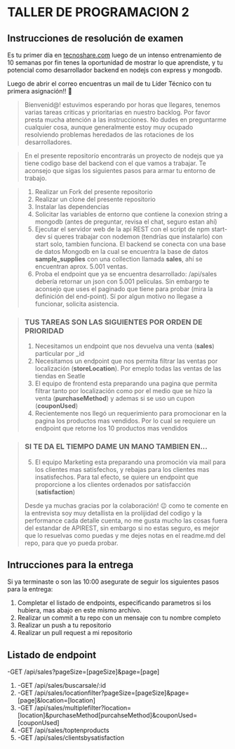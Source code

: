 # TALLER DE PROGRAMACION 2

## Instrucciones de resolución de examen

Es tu primer día en [tecnoshare.com](http://tecnoshare.com) luego de un intenso entrenamiento de 10 semanas por fin tenes la oportunidad de mostrar lo que aprendiste, y tu potencial como desarrollador backend en nodejs con express y mongodb.

Luego de abrir el correo encuentras un mail de tu Líder Técnico con tu primera asignación!! 💪

> Bienvenid@! estuvimos esperando por horas que llegares, tenemos varias tareas criticas y prioritarias en nuestro backlog. Por favor presta mucha atención a las instrucciones. No dudes en preguntarme cualquier cosa, aunque generalmente estoy muy ocupado resolviendo problemas heredados de las rotaciones de los desarrolladores.

> En el presente repositorío encontrarás un proyecto de nodejs que ya tiene codigo base del backend con el que vamos a trabajar. Te aconsejo que sigas los siguientes pasos para armar tu entorno de trabajo.

> 1. Realizar un Fork del presente repositorio
> 2. Realizar un clone del presente repositorio
> 3. Instalar las dependencias
> 4. Solicitar las variables de entorno que contiene la conexion string a mongodb (antes de preguntar, revisa el chat, seguro estan ahí)
> 5. Ejecutar el servidor web de la api REST con el script de npm start-dev si queres trabajar con nodemon (tendrías que instalarlo) con start solo, tambien funciona.
>    El backend se conecta con una base de datos Mongodb en la cual se encuentra la base de datos **sample_supplies** con una collection llamada **sales**, ahí se encuentran aprox. 5.001 ventas.
> 6. Proba el endpoint que ya se encuentra desarrollado: /api/sales debería retornar un json con 5.001 películas. Sin embargo te aconsejo que uses el paginado que tiene para probar (mira la definición del end-point). Sí por algun motivo no llegase a funcionar, solicita asistencia.

> ### TUS TAREAS SON LAS SIGUIENTES POR ORDEN DE PRIORIDAD
>
> 1. Necesitamos un endpoint que nos devuelva una venta (**sales**) particular por \_id
> 2. Necesitamos un endpoint que nos permita filtrar las ventas por localización (**storeLocation**). Por emeplo todas las ventas de las tiendas en Seatle
> 3. El equipo de frontend esta preparando una pagina que permita filtrar tanto por localización como por el medio que se hizo la venta (**purchaseMethod**) y ademas si se uso un cupon (**couponUsed**)
> 4. Recientemente nos llegó un requerimiento para promocionar en la pagina los productos mas vendidos. Por lo cual se requiere un endpoint que retorne los 10 productos mas vendidos

> ### SI TE DA EL TIEMPO DAME UN MANO TAMBIEN EN...
>
> 5. El equipo Marketing esta preparando una promoción via mail para los clientes mas satisfechos, y rebajas para los clientes mas insatisfechos. Para tal efecto, se quiere un endpoint que proporcione a los clientes ordenados por satisfacción (**satisfaction**)
>
> Desde ya muchas gracias por la colaboración! 😉 como te comente en la entrevista soy muy detallista en la prolijidad del codigo y la performance cada detalle cuenta, no me gusta mucho las cosas fuera del estandar de APIREST, sin embargo si no estas seguro, es mejor que lo resuelvas como puedas y me dejes notas en el readme.md del repo, para que yo pueda probar.

## Intrucciones para la entrega

Si ya terminaste o son las 10:00 asegurate de seguir los siguientes pasos para la entrega:

1. Completar el listado de endpoints, especificando parametros si los hubiera, mas abajo en este mismo archivo.
2. Realizar un commit a tu repo con un mensaje con tu nombre completo
3. Realizar un push a tu repositorio
4. Realizar un pull request a mi repositorio

## Listado de endpoint

-GET /api/sales?pageSize=[pageSize]&page=[page]
1) -GET /api/sales/buscarsale/:id
2) -GET /api/sales/locationfilter?pageSize=[pageSize]&page=[page]&location=[location]
3) -GET /api/sales/multiplefilter?location=[location]&purchaseMethod[purcahseMethod]&couponUsed=[couponUsed]
4) -GET /api/sales/toptenproducts
5) -GET /api/sales/clientsbysatisfaction